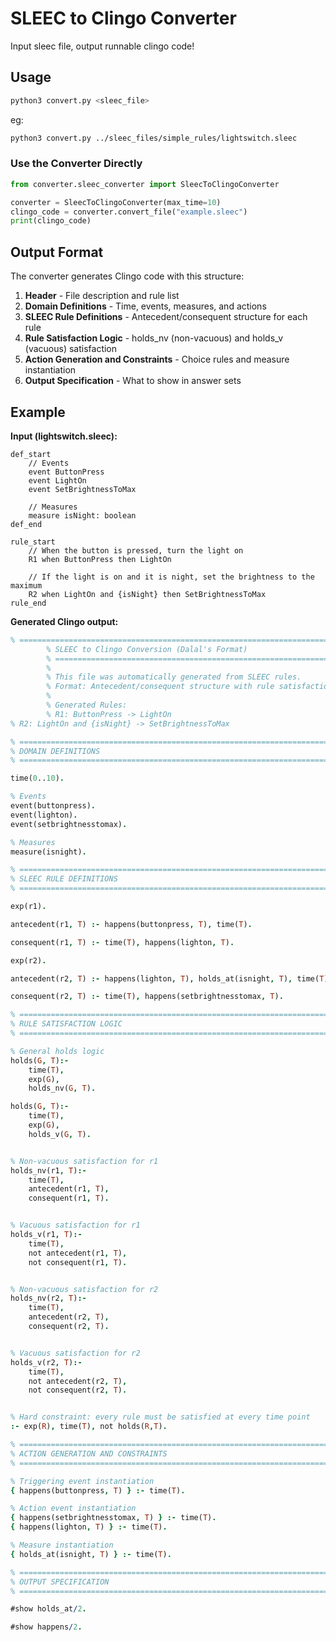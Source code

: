 # SLEEC to Clingo Converter

Input sleec file, output runnable clingo code!

## Usage

```bash
python3 convert.py <sleec_file>
```

eg:

```bash
python3 convert.py ../sleec_files/simple_rules/lightswitch.sleec
```

### Use the Converter Directly

```python
from converter.sleec_converter import SleecToClingoConverter

converter = SleecToClingoConverter(max_time=10)
clingo_code = converter.convert_file("example.sleec")
print(clingo_code)
```

## Output Format

The converter generates Clingo code with this structure:

1. **Header** - File description and rule list
2. **Domain Definitions** - Time, events, measures, and actions
3. **SLEEC Rule Definitions** - Antecedent/consequent structure for each rule
4. **Rule Satisfaction Logic** - holds_nv (non-vacuous) and holds_v (vacuous) satisfaction
5. **Action Generation and Constraints** - Choice rules and measure instantiation
6. **Output Specification** - What to show in answer sets

## Example

**Input (lightswitch.sleec):**

```sleec
def_start
    // Events
    event ButtonPress
    event LightOn
    event SetBrightnessToMax

    // Measures
    measure isNight: boolean
def_end

rule_start
    // When the button is pressed, turn the light on
    R1 when ButtonPress then LightOn
  
    // If the light is on and it is night, set the brightness to the maximum
    R2 when LightOn and {isNight} then SetBrightnessToMax
rule_end 
```

**Generated Clingo output:**

```prolog
% =============================================================================
        % SLEEC to Clingo Conversion (Dalal's Format)
        % =============================================================================
        % 
        % This file was automatically generated from SLEEC rules.
        % Format: Antecedent/consequent structure with rule satisfaction logic
        % 
        % Generated Rules:
        % R1: ButtonPress -> LightOn
% R2: LightOn and {isNight} -> SetBrightnessToMax

% =============================================================================
% DOMAIN DEFINITIONS
% =============================================================================

time(0..10).

% Events
event(buttonpress).
event(lighton).
event(setbrightnesstomax).

% Measures
measure(isnight).

% =============================================================================
% SLEEC RULE DEFINITIONS
% =============================================================================

exp(r1).

antecedent(r1, T) :- happens(buttonpress, T), time(T).

consequent(r1, T) :- time(T), happens(lighton, T).

exp(r2).

antecedent(r2, T) :- happens(lighton, T), holds_at(isnight, T), time(T).

consequent(r2, T) :- time(T), happens(setbrightnesstomax, T).

% =============================================================================
% RULE SATISFACTION LOGIC
% =============================================================================

% General holds logic
holds(G, T):-
    time(T), 
    exp(G),
    holds_nv(G, T).

holds(G, T):-
    time(T), 
    exp(G),
    holds_v(G, T).


% Non-vacuous satisfaction for r1
holds_nv(r1, T):-
    time(T),
    antecedent(r1, T),
    consequent(r1, T).


% Vacuous satisfaction for r1
holds_v(r1, T):-
    time(T),
    not antecedent(r1, T),
    not consequent(r1, T).


% Non-vacuous satisfaction for r2
holds_nv(r2, T):-
    time(T),
    antecedent(r2, T),
    consequent(r2, T).


% Vacuous satisfaction for r2
holds_v(r2, T):-
    time(T),
    not antecedent(r2, T),
    not consequent(r2, T).


% Hard constraint: every rule must be satisfied at every time point
:- exp(R), time(T), not holds(R,T).

% =============================================================================
% ACTION GENERATION AND CONSTRAINTS
% =============================================================================

% Triggering event instantiation
{ happens(buttonpress, T) } :- time(T).

% Action event instantiation
{ happens(setbrightnesstomax, T) } :- time(T).
{ happens(lighton, T) } :- time(T).

% Measure instantiation
{ holds_at(isnight, T) } :- time(T).

% =============================================================================
% OUTPUT SPECIFICATION
% =============================================================================

#show holds_at/2.

#show happens/2.
```
